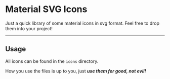 # Material SVG Icons

Just a quick library of some material icons in svg format. Feel free to drop them into your project!

---

## Usage

All icons can be found in the `icons` directory.

How you use the files is up to you, just ***use them for good, not evil!***
